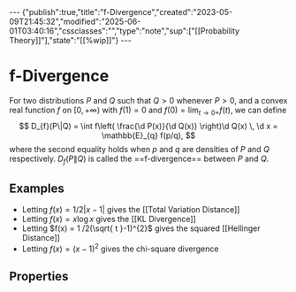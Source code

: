 <div class="embed">---
{"publish":true,"title":"f-Divergence","created":"2023-05-09T21:45:32","modified":"2025-06-01T03:40:16","cssclasses":"","type":"note","sup":["[[Probability Theory]]"],"state":"[[%wip]]"}
---


# f-Divergence

For two distributions $P$ and $Q$ such that $Q>0$ whenever $P>0$, and a convex real function $f$ on $[0,+\infty)$ with $f(1) = 0$ and $f(0) = \lim_{ t \to 0+ }f(t)$, we can define
$$
D_{f}(P\|Q) = \int f\left( \frac{\d P(x)}{\d Q(x)} \right)\d  Q(x) \, \d x = \mathbb{E}_{q} f(p/q),
$$
where the second equality holds when $p$ and $q$ are densities of $P$ and $Q$ respectively. $D_{f}(P\| Q)$ is called the ==f-divergence== between $P$ and $Q$.

## Examples

- Letting $f(x) = 1 /2|x-1|$ gives the [[Total Variation Distance]]
- Letting $f(x) = x \log x$ gives the [[KL Divergence]]
- Letting $f(x) = 1 /2(\sqrt{ t }-1)^{2}$ gives the squared [[Hellinger Distance]]
- Letting $f(x) = (x-1)^{2}$ gives the chi-square divergence

## Properties
</div>